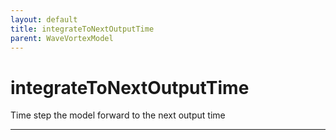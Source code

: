 ```yaml
---
layout: default
title: integrateToNextOutputTime
parent: WaveVortexModel
---
```

#  integrateToNextOutputTime

Time step the model forward to the next output time


---


